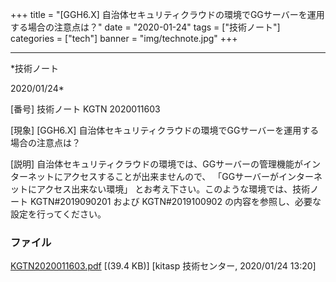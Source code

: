 ﻿+++
title = "[GGH6.X] 自治体セキュリティクラウドの環境でGGサーバーを運用する場合の注意点は？"
date = "2020-01-24"
tags = ["技術ノート"]
categories = ["tech"]
banner = "img/technote.jpg"
+++

-----------------------------------------------------------------------------------------------------------------------------

*技術ノート

2020/01/24*


[番号]
技術ノート KGTN 2020011603

[現象]
[GGH6.X]
自治体セキュリティクラウドの環境でGGサーバーを運用する場合の注意点は？

[説明]
自治体セキュリティクラウドの環境では、GGサーバーの管理機能がインターネットにアクセスすることが出来ませんので、
「GGサーバーがインターネットにアクセス出来ない環境」
とお考え下さい。このような環境では、技術ノート KGTN#2019090201 および
KGTN#2019100902 の内容を参照し、必要な設定を行ってください。


### ファイル

 
 


[KGTN2020011603.pdf](http://techreport.kitasp.net/attachments/download/4462/KGTN2020011603.pdf)
 [(39.4 KB)] [kitasp 技術センター, 2020/01/24
13:20]


 


 

